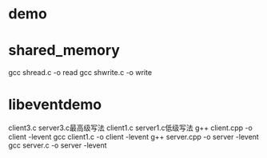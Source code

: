 # demo
# shared_memory

  gcc shread.c -o read
  gcc shwrite.c -o write
  
# libeventdemo
  client3.c server3.c最高级写法
  client1.c server1.c低级写法
  g++ client.cpp -o client -levent
  gcc client1.c -o client -levent
  g++ server.cpp -o server -levent
  gcc server.c -o server -levent
